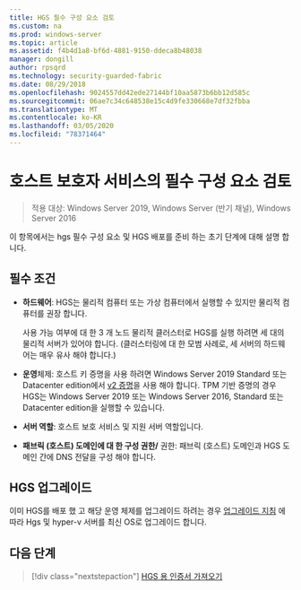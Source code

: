 ```yaml
---
title: HGS 필수 구성 요소 검토
ms.custom: na
ms.prod: windows-server
ms.topic: article
ms.assetid: f4b4d1a8-bf6d-4881-9150-ddeca8b48038
manager: dongill
author: rpsqrd
ms.technology: security-guarded-fabric
ms.date: 08/29/2018
ms.openlocfilehash: 9024557dd42ede27144bf10aa5873b6bb12d585c
ms.sourcegitcommit: 06ae7c34c648538e15c4d9fe330668e7df32fbba
ms.translationtype: MT
ms.contentlocale: ko-KR
ms.lasthandoff: 03/05/2020
ms.locfileid: "78371464"
---
```

# <a name="review-prerequisites-for-the-host-guardian-service"></a>호스트 보호자 서비스의 필수 구성 요소 검토

>적용 대상: Windows Server 2019, Windows Server (반기 채널), Windows Server 2016


이 항목에서는 hgs 필수 구성 요소 및 HGS 배포를 준비 하는 초기 단계에 대해 설명 합니다.

## <a name="prerequisites"></a>필수 조건 

-   **하드웨어**: HGS는 물리적 컴퓨터 또는 가상 컴퓨터에서 실행할 수 있지만 물리적 컴퓨터를 권장 합니다.

    사용 가능 여부에 대 한 3 개 노드 물리적 클러스터로 HGS를 실행 하려면 세 대의 물리적 서버가 있어야 합니다. (클러스터링에 대 한 모범 사례로, 세 서버의 하드웨어는 매우 유사 해야 합니다.)
  
-   **운영**체제: 호스트 키 증명을 사용 하려면 Windows Server 2019 Standard 또는 Datacenter edition에서 [v2 증명](guarded-fabric-tpm-trusted-attestation-capturing-hardware.md#versioned-attestation-policies)을 사용 해야 합니다. TPM 기반 증명의 경우 HGS는 Windows Server 2019 또는 Windows Server 2016, Standard 또는 Datacenter edition을 실행할 수 있습니다.

-   **서버 역할**: 호스트 보호 서비스 및 지원 서버 역할입니다.

-   **패브릭 (호스트) 도메인에 대 한 구성 권한/** 권한: 패브릭 (호스트) 도메인과 HGS 도메인 간에 DNS 전달을 구성 해야 합니다. 
    
## <a name="upgrading-hgs"></a>HGS 업그레이드

이미 HGS를 배포 했 고 해당 운영 체제를 업그레이드 하려는 경우 [업그레이드 지침](guarded-fabric-upgrade-to-2019.md) 에 따라 Hgs 및 hyper-v 서버를 최신 OS로 업그레이드 합니다.

## <a name="next-step"></a>다음 단계

> [!div class="nextstepaction"]
> [HGS 용 인증서 가져오기](guarded-fabric-obtain-certs.md)